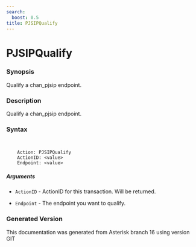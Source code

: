 ```yaml
---
search:
  boost: 0.5
title: PJSIPQualify
---
```


# PJSIPQualify

### Synopsis

Qualify a chan_pjsip endpoint.

### Description

Qualify a chan\_pjsip endpoint.<br>


### Syntax


```


    Action: PJSIPQualify
    ActionID: <value>
    Endpoint: <value>

```
##### Arguments


* `ActionID` - ActionID for this transaction. Will be returned.<br>

* `Endpoint` - The endpoint you want to qualify.<br>


### Generated Version

This documentation was generated from Asterisk branch 16 using version GIT 